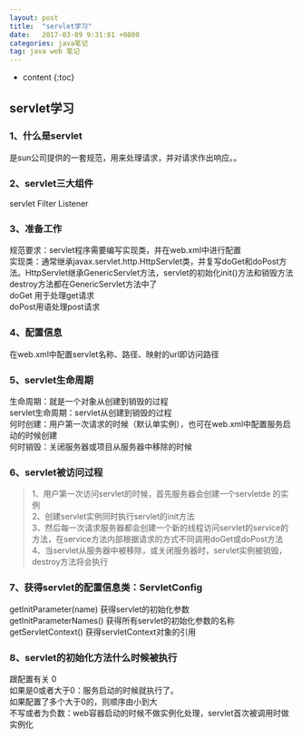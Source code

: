 ```yaml
---
layout: post
title:  "servlet学习"
date:   2017-03-09 9:31:01 +0800
categories: java笔记
tag: java web 笔记
---
```


* content
{:toc}


## servlet学习


### 1、什么是servlet
是sun公司提供的一套规范，用来处理请求，并对请求作出响应。。
### 2、servlet三大组件
servlet     Filter    Listener
### 3、准备工作
规范要求：servlet程序需要编写实现类，并在web.xml中进行配置  
实现类：通常继承javax.servlet.http.HttpServlet类，并复写doGet和doPost方法。HttpServlet继承GenericServlet方法，servlet的初始化init()方法和销毁方法destroy方法都在GenericServlet方法中了  
doGet 用于处理get请求  
doPost用语处理post请求
### 4、配置信息
在web.xml中配置servlet名称、路径、映射的url即访问路径
### 5、servlet生命周期
生命周期：就是一个对象从创建到销毁的过程    
servlet生命周期：servlet从创建到销毁的过程    
何时创建：用户第一次请求的时候（默认单实例），也可在web.xml中配置服务启动的时候创建  
何时销毁：关闭服务器或项目从服务器中移除的时候

### 6、servlet被访问过程
>1、用户第一次访问servlet的时候，首先服务器会创建一个servletde 的实例    
>2、创建servlet实例同时执行servlet的init方法    
>3、然后每一次请求服务器都会创建一个新的线程访问servlet的service的方法，在service方法内部根据请求的方式不同调用doGet或doPost方法  
>4、当servlet从服务器中被移除，或关闭服务器时，servlet实例被销毁，destroy方法将会执行
###  7、获得servlet的配置信息类：ServletConfig
getInitParameter(name) 获得servlet的初始化参数  
getInitParameterNames() 获得所有servlet的初始化参数的名称  
getServletContext()  获得servletContext对象的引用

### 8、servlet的初始化方法什么时候被执行
跟配置有关  <load-on-startup>0</load-on-startup>  
如果是0或者大于0：服务启动的时候就执行了。  
如果配置了多个大于0的，则顺序由小到大  
不写或者为负数：web容器启动的时候不做实例化处理，servlet首次被调用时做实例化

